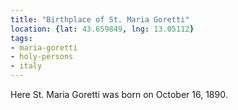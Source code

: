 ```yaml
---
title: "Birthplace of St. Maria Goretti"
location: {lat: 43.659849, lng: 13.05112}
tags:
- maria-goretti
- holy-persons
- italy
---
```


Here St. Maria Goretti was born on October 16, 1890.
